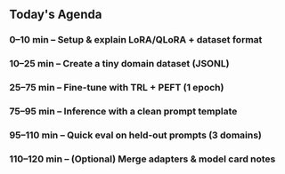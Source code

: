 
## Today's Agenda
### 0–10 min – Setup & explain LoRA/QLoRA + dataset format
### 10–25 min – Create a tiny domain dataset (JSONL)
### 25–75 min – Fine-tune with TRL + PEFT (1 epoch)
### 75–95 min – Inference with a clean prompt template
### 95–110 min – Quick eval on held-out prompts (3 domains)
### 110–120 min – (Optional) Merge adapters & model card notes
